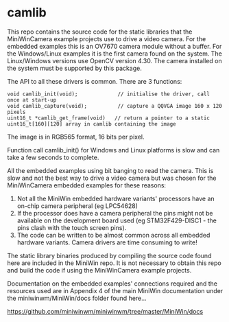 # camlib

This repo contains the source code for the static libraries that the MiniWinCamera example projects use to drive a video camera. For the embedded examples this is an OV7670 camera module without a buffer. For the Windows/Linux examples it is the first camera found on the system. The Linux/Windows versions use OpenCV version 4.30. The camera installed on the system must be supported by this package.

The API to all these drivers is common. There are 3 functions:

    void camlib_init(void);             // initialise the driver, call once at start-up
    void camlib_capture(void);          // capture a QQVGA image 160 x 120 pixels
    uint16_t *camlib_get_frame(void)   // return a pointer to a static uint16_t[160][120] array in camlib containing the image
  
The image is in RGB565 format, 16 bits per pixel.

Function call camlib_init() for Windows and Linux platforms is slow and can take a few seconds to complete.
  
All the embedded examples using bit banging to read the camera. This is slow and not the best way to drive a video camera but was chosen for the MiniWinCamera embedded examples for these reasons:

1) Not all the MiniWin embedded hardware variants' processors have an on-chip camera peripheral (eg LPC54628)
2) If the processor does have a camera peripheral the pins might not be available on the development board used (eg STM32F429-DISC1 - the pins clash with the touch screen pins).
3) The code can be written to be almost common across all embedded hardware variants. Camera drivers are time consuming to write!

The static library binaries produced by compiling the source code found here are included in the MiniWin repo. It is not necessary to obtain this repo and build the code if using the MiniWinCamera example projects. 

Documentation on the embedded examples' connections required and the resources used are in Appendix 4 of the main MiniWin documentation under the miniwinwm/MiniWin/docs folder found here...

https://github.com/miniwinwm/miniwinwm/tree/master/MiniWin/docs
